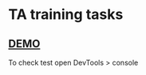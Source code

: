 # TA training tasks
## [DEMO](https://ignatsemchuk.github.io/mateAcademyTest/)
To check test open DevTools > console
